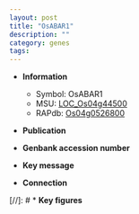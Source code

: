 ```yaml
---
layout: post
title: "OsABAR1"
description: ""
category: genes
tags: 
---
```


* **Information**  
    + Symbol: OsABAR1  
    + MSU: [LOC_Os04g44500](http://rice.uga.edu/cgi-bin/ORF_infopage.cgi?orf=LOC_Os04g44500)  
    + RAPdb: [Os04g0526800](http://rapdb.dna.affrc.go.jp/viewer/gbrowse_details/irgsp1?name=Os04g0526800)  

* **Publication**  

* **Genbank accession number**  

* **Key message**  

* **Connection**  

[//]: # * **Key figures**  


